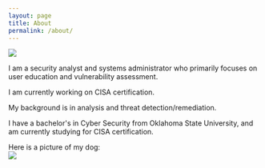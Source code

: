 ```yaml
---
layout: page
title: About
permalink: /about/
---
```


<style>
img {
	max-width: 25%;
	height: auto;
	display: block;
}
</style>

<img src="../docs/assets/images/filephoto.jpg">

I am a security analyst and systems administrator who primarily focuses on user education and vulnerability assessment.

I am currently working on CISA certification.

My background is in analysis and threat detection/remediation.

I have a bachelor's in Cyber Security from Oklahoma State University, and am currently studying for CISA certification.

Here is a picture of my dog:
<img src='../docs/assets/images/IMG_20211107_194708_2.jpg'>
